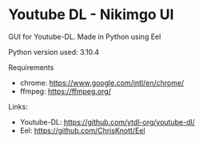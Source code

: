 # Youtube DL - Nikimgo UI
 GUI for Youtube-DL. Made in Python using Eel

 Python version used: 3.10.4

 Requirements
  - chrome: https://www.google.com/intl/en/chrome/
  - ffmpeg: https://ffmpeg.org/

 Links:
  - Youtube-DL: https://github.com/ytdl-org/youtube-dl/
  - Eel: https://github.com/ChrisKnott/Eel